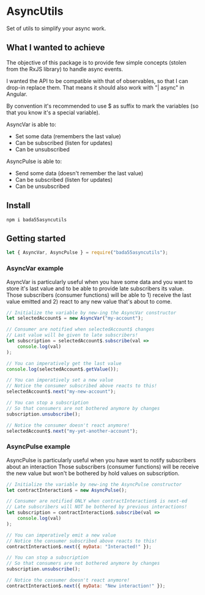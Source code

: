 # AsyncUtils

Set of utils to simplify your async work.

## What I wanted to achieve

The objective of this package is to provide few simple concepts (stolen from the RxJS library) to handle async events.

I wanted the API to be compatible with that of observables, so that I can drop-in replace them.
That means it should also work with "| async" in Angular.

By convention it's recommended to use $ as suffix to mark the variables (so that you know it's a special variable).

AsyncVar is able to:
- Set some data (remembers the last value)
- Can be subscribed (listen for updates)
- Can be unsubscribed

AsyncPulse is able to:
- Send some data (doesn't remember the last value)
- Can be subscribed (listen for updates)
- Can be unsubscribed

## Install

`npm i bada55asyncutils`

## Getting started

```js
let { AsyncVar, AsyncPulse } = require("bada55asyncutils");
```

### AsyncVar example

AsyncVar is particularly useful when you have some data and you want to store it's last value and to be able to provide late subscribers its value.
Those subscribers (consumer functions) will be able to 1) receive the last value emitted and 2) react to any new value that's about to come.

```js
// Initialize the variable by new-ing the AsyncVar constructor
let selectedAccount$ = new AsyncVar("my-account");

// Consumer are notified when selectedAccount$ changes
// Last value will be given to late subscribers!
let subscription = selectedAccount$.subscribe(val =>
    console.log(val)
);

// You can imperatively get the last value
console.log(selectedAccount$.getValue());

// You can imperatively set a new value
// Notice the consumer subscribed above reacts to this!
selectedAccount$.next("my-new-account");

// You can stop a subscription
// So that consumers are not bothered anymore by changes
subscription.unsubscribe();

// Notice the consumer doesn't react anymore!
selectedAccount$.next("my-yet-another-account");
```

### AsyncPulse example

AsyncPulse is particularly useful when you have want to notify subscribers about an interaction
Those subscribers (consumer functions) will be receive the new value but won't be bothered by hold values on subscription.

```js
// Initialize the variable by new-ing the AsyncPulse constructor
let contractInteraction$ = new AsyncPulse();

// Consumer are notified ONLY when contractInteraction$ is next-ed
// Late subscribers will NOT be bothered by previous interactions!
let subscription = contractInteraction$.subscribe(val =>
    console.log(val)
);

// You can imperatively emit a new value
// Notice the consumer subscribed above reacts to this!
contractInteraction$.next({ myData: "Interacted!" });

// You can stop a subscription
// So that consumers are not bothered anymore by changes
subscription.unsubscribe();

// Notice the consumer doesn't react anymore!
contractInteraction$.next({ myData: "New interaction!" });
```
